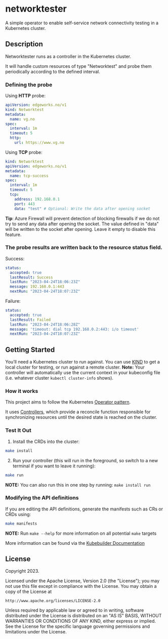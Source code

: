 # networktester

A simple operator to enable self-service network connectivity testing in a Kubernetes cluster.

## Description

Networktester runs as a controller in the Kubernetes cluster. 

It will handle custom resources of type "Networktest" and probe them periodically according to the defined interval.

### Defining the probe

Using **HTTP** probe:

```yaml
apiVersion: edgeworks.no/v1
kind: Networktest
metadata:
  name: vg.no
spec:
  interval: 1m
  timeout: 5
  http:
    url: https://www.vg.no
```

Using **TCP** probe:
```yaml
kind: Networktest
apiVersion: edgeworks.no/v1
metadata:
  name: tcp-success
spec:
  interval: 1m
  timeout: 5
  tcp:
    address: 192.168.0.1
    port: 443
    data: "test" # Optional: Write the data after opening socket
```

**Tip**: Azure Firewall will prevent detection of blocking firewalls if we do not try to send any data 
after opening the socket. The value defined in "data" will be written to the socket after opening. Leave it
empty to disable this feature.

### The probe results are written back to the resource status field.

Success:

```yaml
status:
  accepted: true
  lastResult: Success
  lastRun: "2023-04-24T18:06:23Z"
  message: 192.168.0.1:443
  nextRun: "2023-04-24T18:07:23Z"
```

Failure:

```yaml
status:
  accepted: true
  lastResult: Failed
  lastRun: "2023-04-24T18:06:28Z"
  message: 'timeout: dial tcp 192.168.0.2:443: i/o timeout'
  nextRun: "2023-04-24T18:07:23Z"
```


## Getting Started
You’ll need a Kubernetes cluster to run against. You can use [KIND](https://sigs.k8s.io/kind) to get a local cluster for testing, or run against a remote cluster.
**Note:** Your controller will automatically use the current context in your kubeconfig file (i.e. whatever cluster `kubectl cluster-info` shows).

### How it works
This project aims to follow the Kubernetes [Operator pattern](https://kubernetes.io/docs/concepts/extend-kubernetes/operator/).

It uses [Controllers](https://kubernetes.io/docs/concepts/architecture/controller/),
which provide a reconcile function responsible for synchronizing resources until the desired state is reached on the cluster.

### Test It Out
1. Install the CRDs into the cluster:

```sh
make install
```

2. Run your controller (this will run in the foreground, so switch to a new terminal if you want to leave it running):

```sh
make run
```

**NOTE:** You can also run this in one step by running: `make install run`

### Modifying the API definitions
If you are editing the API definitions, generate the manifests such as CRs or CRDs using:

```sh
make manifests
```

**NOTE:** Run `make --help` for more information on all potential `make` targets

More information can be found via the [Kubebuilder Documentation](https://book.kubebuilder.io/introduction.html)

## License

Copyright 2023.

Licensed under the Apache License, Version 2.0 (the "License");
you may not use this file except in compliance with the License.
You may obtain a copy of the License at

    http://www.apache.org/licenses/LICENSE-2.0

Unless required by applicable law or agreed to in writing, software
distributed under the License is distributed on an "AS IS" BASIS,
WITHOUT WARRANTIES OR CONDITIONS OF ANY KIND, either express or implied.
See the License for the specific language governing permissions and
limitations under the License.
